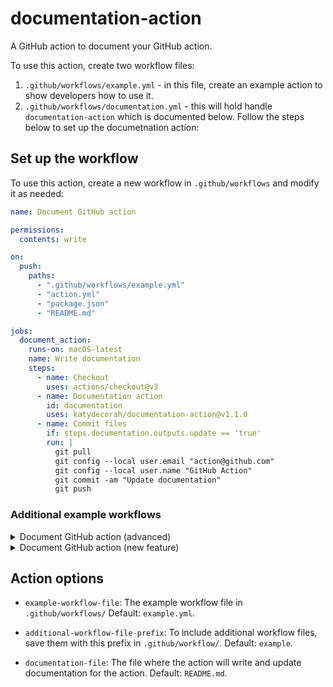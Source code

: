 # documentation-action

A GitHub action to document your GitHub action.

To use this action, create two workflow files:

1. `.github/workflows/example.yml` - in this file, create an example action to show developers how to use it.
2. `.github/workflows/documentation.yml` - this will hold handle `documentation-action` which is documented below. Follow the steps below to set up the documetnation action:

<!-- START GENERATED DOCUMENTATION -->

## Set up the workflow

To use this action, create a new workflow in `.github/workflows` and modify it as needed:

```yml
name: Document GitHub action

permissions:
  contents: write

on:
  push:
    paths:
      - ".github/workflows/example.yml"
      - "action.yml"
      - "package.json"
      - "README.md"

jobs:
  document_action:
    runs-on: macOS-latest
    name: Write documentation
    steps:
      - name: Checkout
        uses: actions/checkout@v3
      - name: Documentation action
        id: documentation
        uses: katydecorah/documentation-action@v1.1.0
      - name: Commit files
        if: steps.documentation.outputs.update == 'true'
        run: |
          git pull
          git config --local user.email "action@github.com"
          git config --local user.name "GitHub Action"
          git commit -am "Update documentation"
          git push
```

### Additional example workflows

<details>
<summary>Document GitHub action (advanced)</summary>

```yml
name: Document GitHub action (advanced)
# This workflow file is the same as example.yml
# It's a proof of concept that you provide additional workflow files and they will appear in the README.

permissions:
  contents: write

jobs:
  document_action:
    runs-on: macOS-latest
    name: Write documentation
    steps:
      - name: Checkout
        uses: actions/checkout@v3
      - name: Documentation action
        id: documentation
        uses: katydecorah/documentation-action@v1.1.0
      - name: Commit files
        if: steps.documentation.outputs.update == 'true'
        run: |
          git pull
          git config --local user.email "action@github.com"
          git config --local user.name "GitHub Action"
          git commit -am "Update documentation"
          git push
```

</details>

<details>
<summary>Document GitHub action (new feature)</summary>

```yml
name: Document GitHub action (new feature)
# This workflow file is the same as example.yml
# It's a proof of concept that you provide additional workflow files and they will appear in the README.

permissions:
  contents: write

jobs:
  document_action:
    runs-on: macOS-latest
    name: Write documentation
    steps:
      - name: Checkout
        uses: actions/checkout@v3
      - name: Documentation action
        id: documentation
        uses: katydecorah/documentation-action@v1.1.0
      - name: Commit files
        if: steps.documentation.outputs.update == 'true'
        run: |
          git pull
          git config --local user.email "action@github.com"
          git config --local user.name "GitHub Action"
          git commit -am "Update documentation"
          git push
```

</details>

## Action options

- `example-workflow-file`: The example workflow file in `.github/workflows/` Default: `example.yml`.

- `additional-workflow-file-prefix`: To include additional workflow files, save them with this prefix in `.github/workflow/`. Default: `example`.

- `documentation-file`: The file where the action will write and update documentation for the action. Default: `README.md`.
<!-- END GENERATED DOCUMENTATION -->
